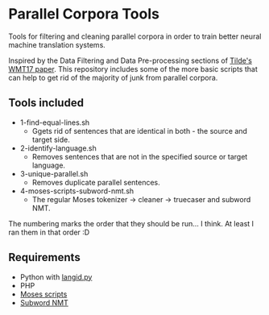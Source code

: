 # Parallel Corpora Tools
Tools for filtering and cleaning parallel corpora 
in order to train better neural machine translation systems.

Inspired by the Data Filtering and Data Pre-processing sections of 
[Tilde's](http://tilde.com) [WMT17 paper](http://www.statmt.org/wmt17/pdf/WMT37.pdf). 
This repository includes some of the more basic scripts that can help to get rid of 
the majority of junk from parallel corpora.

Tools included
---------
* 1-find-equal-lines.sh
	* Ggets rid of sentences that are identical in both - the source and target side.
* 2-identify-language.sh
	* Removes sentences that are not in the specified source or target language.
* 3-unique-parallel.sh
	* Removes duplicate parallel sentences.
* 4-moses-scripts-subword-nmt.sh
	* The regular Moses tokenizer -> cleaner -> truecaser and subword NMT.

The numbering marks the order that they should be run... I think. 
At least I ran them in that order :D

Requirements
---------
* Python with [langid.py](https://github.com/saffsd/langid.py)
* PHP
* [Moses scripts](https://github.com/moses-smt/mosesdecoder)
* [Subword NMT](https://github.com/rsennrich/subword-nmt)